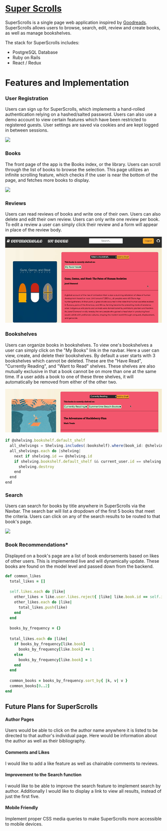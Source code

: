 
# [**Super Scrolls**](http://superscrolls.herokuapp.com)

SuperScrolls is a single page web application inspired by [Goodreads][goodreads]. SuperScrolls allows users to browse, search, edit, review and create books, as well as manage bookshelves.

[goodreads]: https://www.goodreads.com/

The stack for SuperScrolls includes:

* PostgreSQL Database
* Ruby on Rails
* React / Redux

# **Features and Implementation**

### **User Registration**

Users can sign up for SuperScrolls, which implements a hand-rolled authentication relying on a hashed/salted password. Users can also use a demo account to view certain features which have been restricted to registered guests. User settings are saved via cookies and are kept logged in between sessions.

![](./docs/gifs/demo_login.gif)

### **Books**

The front page of the app is the Books index, or the library. Users can scroll through the list of books to browse the selection. This page utilizes an infinite scrolling feature, which checks if the user is near the bottom of the page, and fetches more books to display.

![](./docs/gifs/books_index.gif)

### **Reviews**

Users can read reviews of books and write one of their own. Users can also delete and edit their own review. Users can only write one review per book. To edit a review a user can simply click their review and a form will appear in place of the review body.

![](./docs/gifs/reviews.gif)

### **Bookshelves**

Users can organize books in bookshelves. To view one's bookshelves a user can simply click on the "My Books" link in the navbar. Here a user can view, create, and delete their bookshelves. By default a user starts with 3 bookshelves which cannot be deleted. These are the "Have Read", "Currently Reading", and "Want to Read" shelves. These shelves are also mutually exclusive in that a book cannot be on more than one at the same time. If a user adds a book to one of these three shelves, it will automatically be removed from either of the other two.


![](./docs/gifs/shelving.gif)

```javascript
if @shelving.bookshelf.default_shelf
  all_shelvings = Shelving.includes(:bookshelf).where(book_id: @shelving.book_id)
  all_shelvings.each do |shelving|
    next if shelving.id == @shelving.id
    if shelving.bookshelf.default_shelf && current_user.id == shelving.bookshelf.user_id
      shelving.destroy
    end
  end
end
```


### **Search**

Users can search for books by title anywhere in SuperScrolls via the Navbar. The search bar will list a dropdown of the first 5 books that meet the criteria. Users can click on any of the search results to be routed to that book's page.

![](./docs/gifs/search.gif)

### **Book Recommendations***

Displayed on a book's page are a list of book endorsements based on likes of other users. This is implemented live and will dynamically update. These books are found on the model level and passed down from the backend.

```ruby
def common_likes
  total_likes = []

  self.likes.each do |like|
    other_likes = like.user.likes.reject{ |like| like.book.id == self.id }
    other_likes.each do |like|
      total_likes.push(like)
    end
  end

  books_by_frequency = {}

  total_likes.each do |like|
    if books_by_frequency[like.book]
      books_by_frequency[like.book] += 1
    else
      books_by_frequency[like.book] = 1
    end
  end

  common_books = books_by_frequency.sort_by{ |k, v| v }
  common_books[0..2]
end
```

## **Future Plans for SuperScrolls**

#### Author Pages

Users would be able to click on the author name anywhere it is listed to be directed to that author's individual page. Here would be information about the author as well as their bibliography.

#### Comments and Likes

I would like to add a like feature as well as chainable comments to reviews.

#### Improvement to the Search function

I would like to be able to improve the search feature to implement search by author. Additionally I would like to display a link to view all results, instead of just the first five.

#### Mobile Friendly

Implement proper CSS media queries to make SuperScrolls more accessible to mobile devices.
